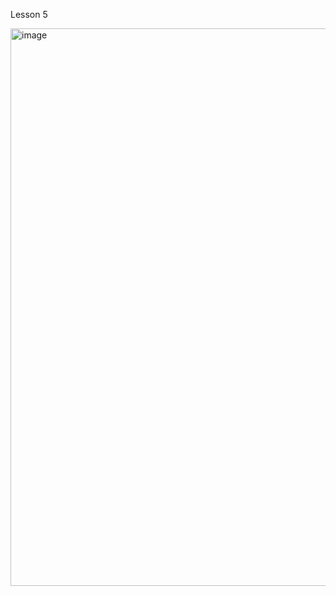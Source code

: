 Lesson 5

<img width="822" height="892" alt="image" src="https://github.com/user-attachments/assets/e8401bd4-5864-4694-9a64-8a7c7ce15b42" />
